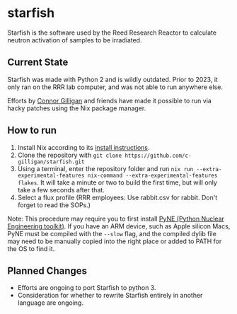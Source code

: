 # starfish
Starfish is the software used by the Reed Research Reactor to calculate neutron activation of samples to be irradiated. 

## Current State 
Starfish was made with Python 2 and is wildly outdated. Prior to 2023, it only ran on the RRR lab computer, and was not able to run anywhere else. 

Efforts by [Connor Gilligan](https://github.com/c-gilligan/) and friends have made it possible to run via hacky patches using the Nix package manager. 

## How to run 
1. Install Nix according to its [install instructions](https://nix.dev/install-nix).
2. Clone the repository with `git clone https://github.com/c-gilligan/starfish.git`
3. Using a terminal, enter the repository folder and run `nix run --extra-experimental-features nix-command --extra-experimental-features flakes`. It will take a minute or two to build the first time, but will only take a few seconds after that.
4. Select a flux profile (RRR employees: Use rabbit.csv for rabbit. Don't forget to read the SOPs.)

Note: This procedure may require you to first install [PyNE (Python Nuclear Engineering toolkit)](https://github.com/pyne/pyne). If you have an ARM device, such as Apple silicon Macs, PyNE must be compiled with the `--slow` flag, and the compiled dylib file may need to be manually copied into the right place or added to PATH for the OS to find it. 

## Planned Changes 
- Efforts are ongoing to port Starfish to python 3.
- Consideration for whether to rewrite Starfish entirely in another language are ongoing. 
